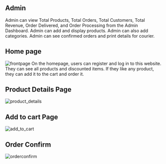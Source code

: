 ## Admin
Admin can view Total Products, Total Orders, Total Customers, Total Revenue, Order Delivered, and Order Processing from the Admin Dashboard.
Admin can add and display products.
Admin can also add categories.
Admin can see confirmed orders and print details for courier.
## Home page 
![frontpage](https://github.com/user-attachments/assets/cac3fcea-be12-4d30-a82d-6068e514aa4f)
On the homepage, users can register and log in to this website. They can see all products and discounted items. If they like any product, they can add it to the cart and order it.
## Product Details Page
![product_details](https://github.com/user-attachments/assets/b584ef69-a157-4263-81db-0e5cc76a7bb8)
## Add to cart Page 
![add_to_cart](https://github.com/user-attachments/assets/911e95a7-35a2-44c8-8729-68a9686e4146)
## Order Confirm
![orderconfirm](https://github.com/user-attachments/assets/071bc4e4-825e-4d2b-972d-e43fea0b26ab)




